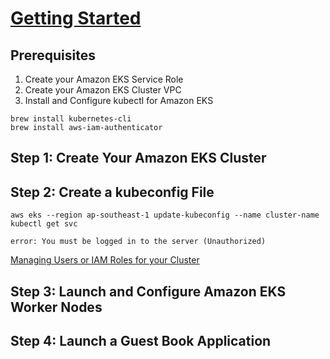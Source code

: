# [Getting Started](https://docs.aws.amazon.com/eks/latest/userguide/getting-started.html)

## Prerequisites

1. Create your Amazon EKS Service Role
1. Create your Amazon EKS Cluster VPC
1. Install and Configure kubectl for Amazon EKS

```
brew install kubernetes-cli
brew install aws-iam-authenticator
```

## Step 1: Create Your Amazon EKS Cluster

## Step 2: Create a kubeconfig File

```
aws eks --region ap-southeast-1 update-kubeconfig --name cluster-name
kubectl get svc
```

```
error: You must be logged in to the server (Unauthorized)
```
[Managing Users or IAM Roles for your Cluster](https://docs.aws.amazon.com/eks/latest/userguide/add-user-role.html)


## Step 3: Launch and Configure Amazon EKS Worker Nodes

## Step 4: Launch a Guest Book Application

